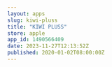 ```yaml
---
layout: apps
slug: kiwi-pluss
title: "KIWI PLUSS"
store: apple
app_id: 1490566409
date: 2023-11-27T12:13:52Z
published: 2020-01-02T08:00:00Z
---
```

